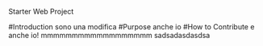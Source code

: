 Starter Web Project

#Introduction
sono una modifica
#Purpose
anche io
#How to Contribute
e anche io!
mmmmmmmmmmmmmmmmmm
sadsadasdasdsa